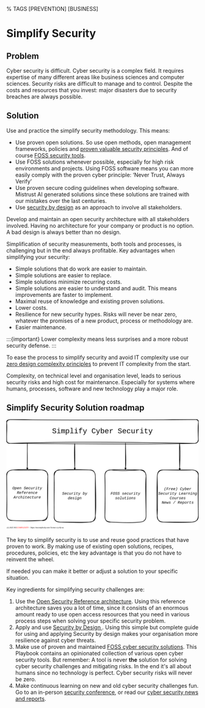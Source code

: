 % TAGS [PREVENTION] [BUSINESS]

# Simplify Security

## Problem

Cyber security is difficult. Cyber security is a complex field. It requires expertise of many different areas like business sciences and computer sciences. Security risks are difficult to manage and to control. Despite the costs and resources that you invest: major disasters due to security breaches are always possible.

## Solution

Use and practice the simplify security methodology. This means:
* Use proven open solutions. So use open methods, open management frameworks, policies and [proven valuable security principles](https://nocomplexity.com/documents/securityarchitecture/introduction.html). And of course [FOSS security tools](https://nocomplexity.com/documents/securitysolutions/intro.html).
* Use FOSS solutions whenever possible, especially for high risk environments and projects. Using FOSS software means you can more easily comply with the proven cyber principle: ‘Never Trust, Always Verify’
* Use proven secure coding guidelines when developing software. Mistrust AI generated solutions since these solutions are trained with our mistakes over the last centuries. 
* Use [security by design](https://nocomplexity.com/documents/securitybydesign/intro.html) as an approach to involve all stakeholders.  


Develop and maintain an open security architecture with all stakeholders involved. Having no architecture for your company or product is no option. A bad design is always better than no design.

Simplification of security measurements, both tools and processes, is challenging but in the end always profitable. Key advantages when simplifying your security:
* Simple solutions that do work are easier to maintain.
* Simple solutions are easier to replace.
* Simple solutions minimize recurring costs.
* Simple solutions are easier to understand and audit. This means improvements are faster to implement.
* Maximal reuse of knowledge and existing proven solutions.
* Lower costs.
* Resilience for new security hypes. Risks will never be near zero, whatever the promises of a new product, process  or methodology are.
* Easier maintenance.

:::{important}
Lower complexity means less surprises and a more robust security defense.
:::

To ease the process to simplify security and avoid IT complexity use our [zero design complexity principles](https://nocomplexity.com/documents/0complexity/abstract.html) to prevent IT complexity from the start.

Complexity, on technical level and organisation level, leads to serious security risks and high cost for maintenance. Especially for systems where humans, processes, software and new technology play a major role.

## Simplify Security Solution roadmap

![simplify security overview](/images/simplifysecurity.png)


The key to simplify security is to use and reuse good practices that have proven to work. By making use of existing open solutions, recipes, procedures, policies, etc the key advantage is that you do not have to reinvent the wheel.

If needed you can make it better or adjust a solution to your specific situation.

Key ingredients for simplifying security challenges are:
1. Use the [Open Security Reference architecture](https://nocomplexity.com/documents/securityarchitecture/introduction.html). Using this reference architecture saves you a lot of time, since it consists of an enormous amount ready to use open access resources that you need in various process steps when solving your specific security problem.
2. Apply and use [Security by Design ](https://nocomplexity.com/documents/securitybydesign/intro.html). Using this simple but complete guide for using and applying Security by design makes your organisation more resilience against cyber threats.
3. Make use of proven and maintained [FOSS cyber security solutions](https://nocomplexity.com/documents/securitysolutions/intro.html). This Playbook contains an opinionated collection of various open cyber security tools. But remember: A tool is never **the** solution for solving cyber security challenges and mitigating risks. In the end it's all about humans since no technology is perfect. Cyber security risks will never be zero.
4. Make continuous learning on new and old cyber security challenges fun. Go to an in-person [security conference](https://nocomplexity.com/cybersecurity-conferences/), or read our [cyber security news and reports](https://nocomplexity.com/open-security-news/).
